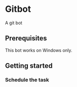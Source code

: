 # Gitbot
A git bot

## Prerequisites
This bot works on Windows only.

## Getting started

### Schedule the task



